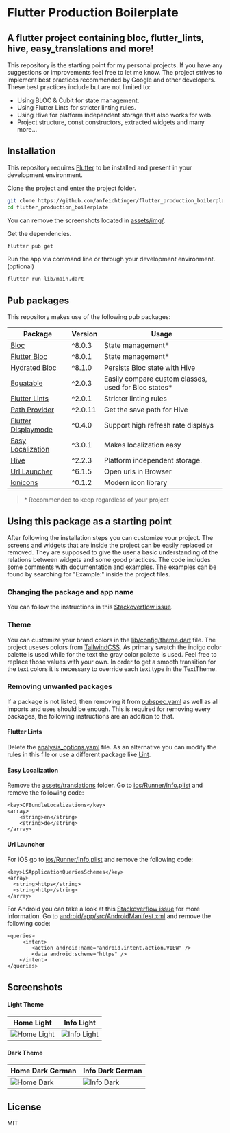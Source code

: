 # Flutter Production Boilerplate
## A flutter project containing bloc, flutter_lints, hive, easy_translations and more!

This repository is the starting point for my personal projects. If you have any suggestions or improvements feel free to let me know. The project strives to implement best practices recommended by Google and other developers. These best practices include but are not limited to: 

- Using BLOC & Cubit for state management.
- Using Flutter Lints for stricter linting rules.
- Using Hive for platform independent storage that also works for web.
- Project structure, const constructors, extracted widgets and many more...

## Installation

This repository requires [Flutter](https://flutter.dev/docs/get-started/install) to be installed and present in your development environment.

Clone the project and enter the project folder.
```sh
git clone https://github.com/anfeichtinger/flutter_production_boilerplate.git
cd flutter_production_boilerplate
```

You can remove the screenshots located in [assets/img/](./assets/img).

Get the dependencies.
```sh
flutter pub get
```

Run the app via command line or through your development environment. (optional)
```sh
flutter run lib/main.dart
```

## Pub packages

This repository makes use of the following pub packages:

| Package | Version | Usage |
| ------ | ------ | ------ |
| [Bloc](https://pub.dev/packages/bloc) | ^8.0.3 | State management*
| [Flutter Bloc](https://pub.dev/packages/flutter_bloc) | ^8.0.1 | State management*
| [Hydrated Bloc](https://pub.dev/packages/hydrated_bloc) | ^8.1.0 | Persists Bloc state with Hive
| [Equatable](https://pub.dev/packages/equatable) | ^2.0.3 | Easily compare custom classes, used for Bloc states*
| [Flutter Lints](https://pub.dev/packages/flutter_lints) | ^2.0.1 | Stricter linting rules
| [Path Provider](https://pub.dev/packages/path_provider) | ^2.0.11 | Get the save path for Hive
| [Flutter Displaymode](https://pub.dev/packages/flutter_displaymode) | ^0.4.0 | Support high refresh rate displays
| [Easy Localization](https://pub.dev/packages/easy_localization) | ^3.0.1 | Makes localization easy
| [Hive](https://pub.dev/packages/hive) | ^2.2.3 | Platform independent storage.
| [Url Launcher](https://pub.dev/packages/url_launcher) | ^6.1.5 | Open urls in Browser
| [Ionicons](https://pub.dev/packages/ionicons) | ^0.1.2 | Modern icon library
> \* Recommended to keep regardless of your project

## Using this package as a starting point

After following the installation steps you can customize your project. 
The screens and widgets that are inside the project can be easily replaced or removed. They are supposed to give the user a basic understanding of the relations between widgets and some good practices. The code includes some comments with documentation and examples. The examples can be found by searching for "Example:" inside the project files.

### Changing the package and app name

You can follow the instructions in this [Stackoverflow issue](https://stackoverflow.com/a/51550358).

### Theme

You can customize your brand colors in the [lib/config/theme.dart](./lib/config/theme.dart) file.
The project useses colors from [TailwindCSS](https://tailwindcss.com/docs/customizing-colors). As primary swatch the indigo color palette is used while for the text the gray color palette is used. Feel free to replace those values with your own.
In order to get a smooth transition for the text colors it is necessary to override each text type in the TextTheme.

### Removing unwanted packages

If a package is not listed, then removing it from [pubspec.yaml](./pubspec.yaml) as well as all imports and uses should be enough. This is required for removing every packages, the following instructions are an addition to that.

#### Flutter Lints

Delete the [analysis_options.yaml](./analysis_options.yaml) file.
As an alternative you can modify the rules in this file or use a different package like [Lint](https://pub.dev/packages/lint).

#### Easy Localization

Remove the [assets/translations](./assets/translations) folder.
Go to [ios/Runner/Info.plist](./ios/Runner/Info.plist) and remove the following code:

```
<key>CFBundleLocalizations</key>
<array>
	<string>en</string>
   	<string>de</string>
</array>
```

#### Url Launcher

For iOS go to [ios/Runner/Info.plist](./ios/Runner/Info.plist) and remove the following code:

```
<key>LSApplicationQueriesSchemes</key>
<array>
  <string>https</string>
  <string>http</string>
</array>
```

For Android you can take a look at this [Stackoverflow issue](https://stackoverflow.com/a/65082750) for more information.
Go to [android/app/src/AndroidManifest.xml](./android/app/src/main/AndroidManifest.xml) and remove the following code:

```
<queries>
     <intent>
        <action android:name="android.intent.action.VIEW" />
        <data android:scheme="https" />
    </intent>
</queries>
```

## Screenshots

#### Light Theme

| Home Light | Info Light |
| ------ | ------ |
| ![Home Light](./assets/img/home_light.png) | ![Info Light](./assets/img/info_light.png) |

#### Dark Theme

| Home Dark German | Info Dark German |
| ------ | ------ |
| ![Home Dark](./assets/img/home_dark.png) | ![Info Dark](./assets/img/info_dark.png) |

## License

MIT
